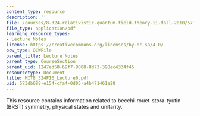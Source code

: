 ```yaml
---
content_type: resource
description: ''
file: /courses/8-324-relativistic-quantum-field-theory-ii-fall-2010/573db088e154cfa40d05a4b471461a28_MIT8_324F10_Lecture6.pdf
file_type: application/pdf
learning_resource_types:
- Lecture Notes
license: https://creativecommons.org/licenses/by-nc-sa/4.0/
ocw_type: OCWFile
parent_title: Lecture Notes
parent_type: CourseSection
parent_uid: 1247ed58-69f7-9088-8d73-398ec4334f45
resourcetype: Document
title: MIT8_324F10_Lecture6.pdf
uid: 573db088-e154-cfa4-0d05-a4b471461a28
---
```

This resource contains information related to becchi-rouet-stora-tyutin (BRST) symmetry, physical states and unitarity.